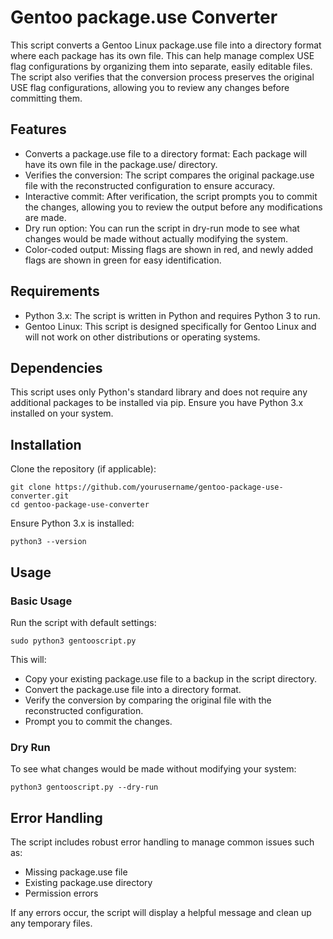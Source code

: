 # Gentoo package.use Converter

This script converts a Gentoo Linux package.use file into a directory format where each package has its own file.
This can help manage complex USE flag configurations by organizing them into separate, easily editable files.
The script also verifies that the conversion process preserves the original USE flag configurations, allowing you to review any changes before committing them.

## Features

- Converts a package.use file to a directory format: Each package will have its own file in the package.use/ directory.
- Verifies the conversion: The script compares the original package.use file with the reconstructed configuration to ensure accuracy.
- Interactive commit: After verification, the script prompts you to commit the changes, allowing you to review the output before any modifications are made.
- Dry run option: You can run the script in dry-run mode to see what changes would be made without actually modifying the system.
- Color-coded output: Missing flags are shown in red, and newly added flags are shown in green for easy identification.

## Requirements

- Python 3.x: The script is written in Python and requires Python 3 to run.
- Gentoo Linux: This script is designed specifically for Gentoo Linux and will not work on other distributions or operating systems.

## Dependencies

This script uses only Python's standard library and does not require any additional packages to be installed via pip. Ensure you have Python 3.x installed on your system.

## Installation

Clone the repository (if applicable):
```
git clone https://github.com/yourusername/gentoo-package-use-converter.git
cd gentoo-package-use-converter
```
Ensure Python 3.x is installed:
```
python3 --version
```

## Usage
### Basic Usage

Run the script with default settings:
```
sudo python3 gentooscript.py
```
This will:
- Copy your existing package.use file to a backup in the script directory.
- Convert the package.use file into a directory format.
- Verify the conversion by comparing the original file with the reconstructed configuration.
- Prompt you to commit the changes.

### Dry Run

To see what changes would be made without modifying your system:
```
python3 gentooscript.py --dry-run
```
## Error Handling

The script includes robust error handling to manage common issues such as:

- Missing package.use file
- Existing package.use directory
- Permission errors

If any errors occur, the script will display a helpful message and clean up any temporary files.
